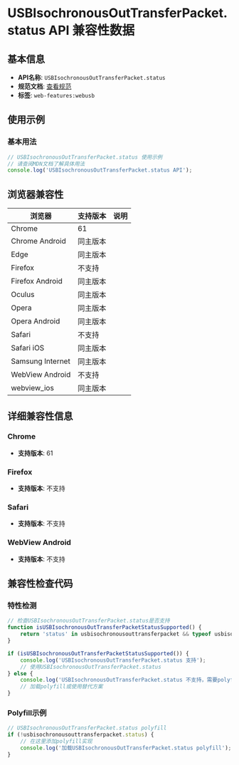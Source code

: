 # USBIsochronousOutTransferPacket.status API 兼容性数据

## 基本信息

- **API名称**: `USBIsochronousOutTransferPacket.status`
- **规范文档**: [查看规范](https://wicg.github.io/webusb/#dom-usbisochronousouttransferpacket-status)
- **标签**: `web-features:webusb`

## 使用示例

### 基本用法

```javascript
// USBIsochronousOutTransferPacket.status 使用示例
// 请查阅MDN文档了解具体用法
console.log('USBIsochronousOutTransferPacket.status API');
```

## 浏览器兼容性

| 浏览器 | 支持版本 | 说明 |
|--------|----------|------|
| Chrome | 61 |  |
| Chrome Android | 同主版本 |  |
| Edge | 同主版本 |  |
| Firefox | 不支持 |  |
| Firefox Android | 同主版本 |  |
| Oculus | 同主版本 |  |
| Opera | 同主版本 |  |
| Opera Android | 同主版本 |  |
| Safari | 不支持 |  |
| Safari iOS | 同主版本 |  |
| Samsung Internet | 同主版本 |  |
| WebView Android | 不支持 |  |
| webview_ios | 同主版本 |  |

## 详细兼容性信息

### Chrome

- **支持版本**: 61

### Firefox

- **支持版本**: 不支持

### Safari

- **支持版本**: 不支持

### WebView Android

- **支持版本**: 不支持

## 兼容性检查代码

### 特性检测

```javascript
// 检查USBIsochronousOutTransferPacket.status是否支持
function isUSBIsochronousOutTransferPacketStatusSupported() {
    return 'status' in usbisochronousouttransferpacket && typeof usbisochronousouttransferpacket.status === 'function';
}

if (isUSBIsochronousOutTransferPacketStatusSupported()) {
    console.log('USBIsochronousOutTransferPacket.status 支持');
    // 使用USBIsochronousOutTransferPacket.status
} else {
    console.log('USBIsochronousOutTransferPacket.status 不支持，需要polyfill');
    // 加载polyfill或使用替代方案
}
```

### Polyfill示例

```javascript
// USBIsochronousOutTransferPacket.status polyfill
if (!usbisochronousouttransferpacket.status) {
    // 在这里添加polyfill实现
    console.log('加载USBIsochronousOutTransferPacket.status polyfill');
}
```

